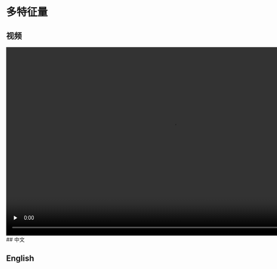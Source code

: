 # 多特征量
## 视频
<video height=510 width=900 controls="controls" preload="none">
      <source src="amWiki/videos/001/02-Week2/1 Linear Regression with Multiple Variables/1-Multiple Features.mp4" type="video/mp4">
</video>
## 中文

## English
